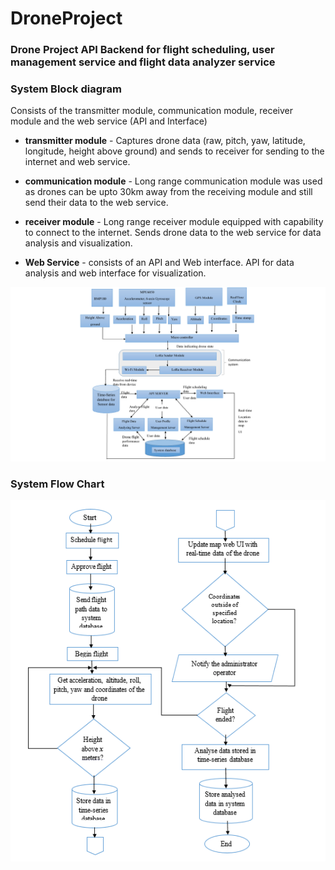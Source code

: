 # DroneProject

### Drone Project API Backend for flight scheduling, user management service and flight data analyzer service


### System Block diagram
Consists of the transmitter module, communication module, receiver module and the web service (API and Interface) 

- **transmitter module** - Captures drone data (raw, pitch, yaw, latitude, longitude, height above ground) and sends to receiver for sending to the internet and web service.

- **communication module** - Long range communication module was used as drones can be upto 30km away from the receiving module and still send their data to the web service.

- **receiver module** - Long range receiver module equipped with capability to connect to the internet. Sends drone data to the web service for data analysis and visualization.

- **Web Service** - consists of an API and Web interface. API for data analysis and web interface for visualization.

![blockdiagram](/blockdiangram.png)

### System Flow Chart

![flow chart](/flowchart_ppt3.png)
